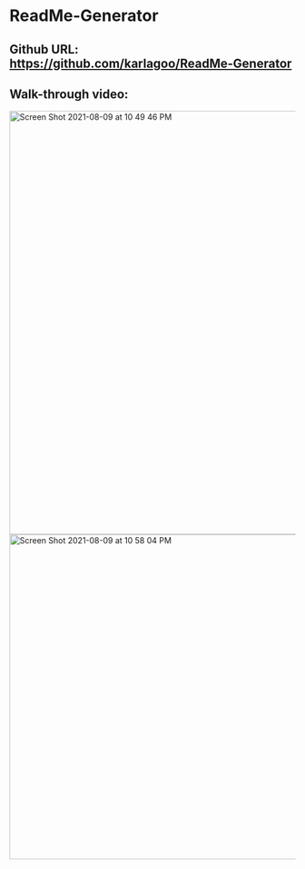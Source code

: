 # ReadMe-Generator
## Github URL: https://github.com/karlagoo/ReadMe-Generator
## Walk-through video:

<img width="747" alt="Screen Shot 2021-08-09 at 10 49 46 PM" src="https://user-images.githubusercontent.com/84356242/128805975-f3dcb135-7606-4cdb-90a7-6bea484bb55d.png">
<img width="573" alt="Screen Shot 2021-08-09 at 10 58 04 PM" src="https://user-images.githubusercontent.com/84356242/128806210-e71f40ac-49dd-4fd0-8df0-0e4b0d3c8875.png">


